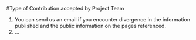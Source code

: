 #Type of Contribution accepted by Project Team

1. You can send us an email if you encounter divergence in the information published and the public information on the pages referenced.
2. ...
